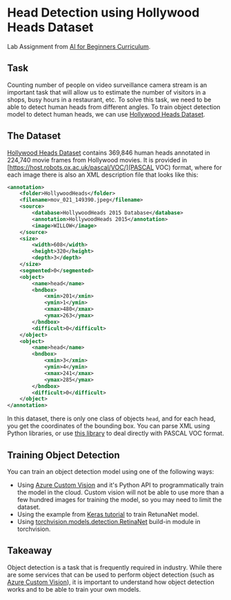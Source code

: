 # Head Detection using Hollywood Heads Dataset

Lab Assignment from [AI for Beginners Curriculum](https://github.com/microsoft/ai-for-beginners).

## Task

Counting number of people on video surveillance camera stream is an important task that will allow us to estimate the number of visitors in a shops, busy hours in a restaurant, etc. To solve this task, we need to be able to detect human heads from different angles. To train object detection model to detect human heads, we can use [Hollywood Heads Dataset](https://www.di.ens.fr/willow/research/headdetection/).

## The Dataset

[Hollywood Heads Dataset](https://www.di.ens.fr/willow/research/headdetection/release/HollywoodHeads.zip) contains 369,846 human heads annotated in 224,740 movie frames from Hollywood movies. It is provided in [https://host.robots.ox.ac.uk/pascal/VOC/](PASCAL VOC) format, where for each image there is also an XML description file that looks like this:

```xml
<annotation>
	<folder>HollywoodHeads</folder>
	<filename>mov_021_149390.jpeg</filename>
	<source>
		<database>HollywoodHeads 2015 Database</database>
		<annotation>HollywoodHeads 2015</annotation>
		<image>WILLOW</image>
	</source>
	<size>
		<width>608</width>
		<height>320</height>
		<depth>3</depth>
	</size>
	<segmented>0</segmented>
	<object>
		<name>head</name>
		<bndbox>
			<xmin>201</xmin>
			<ymin>1</ymin>
			<xmax>480</xmax>
			<ymax>263</ymax>
		</bndbox>
		<difficult>0</difficult>
	</object>
	<object>
		<name>head</name>
		<bndbox>
			<xmin>3</xmin>
			<ymin>4</ymin>
			<xmax>241</xmax>
			<ymax>285</ymax>
		</bndbox>
		<difficult>0</difficult>
	</object>
</annotation>
```

In this dataset, there is only one class of objects `head`, and for each head, you get the coordinates of the bounding box. You can parse XML using Python libraries, or use [this library](https://pypi.org/project/pascal-voc/) to deal directly with PASCAL VOC format.

## Training Object Detection 

You can train an object detection model using one of the following ways:

* Using [Azure Custom Vision](https://docs.microsoft.com/azure/cognitive-services/custom-vision-service/quickstarts/object-detection?tabs=visual-studio&WT.mc_id=academic-57639-dmitryso) and it's Python API to programmatically train the model in the cloud. Custom vision will not be able to use more than a few hundred images for training the model, so you may need to limit the dataset.
* Using the example from [Keras tutorial](https://keras.io/examples/vision/retinanet/) to train RetunaNet model.
* Using [torchvision.models.detection.RetinaNet](https://pytorch.org/vision/stable/_modules/torchvision/models/detection/retinanet.html) build-in module in torchvision.

## Takeaway

Object detection is a task that is frequently required in industry. While there are some services that can be used to perform object detection (such as [Azure Custom Vision](https://docs.microsoft.com/azure/cognitive-services/custom-vision-service/quickstarts/object-detection?tabs=visual-studio&WT.mc_id=academic-57639-dmitryso)), it is important to understand how object detection works and to be able to train your own models. 